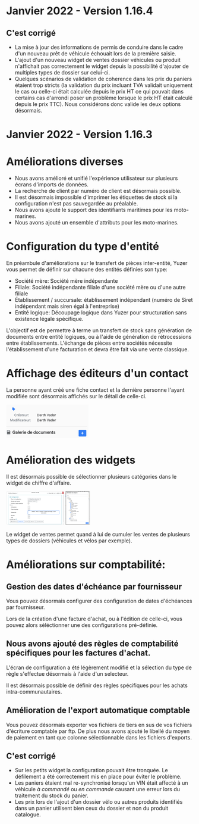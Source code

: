 # Janvier 2022 - Version 1.16.4

## C'est corrigé

- La mise à jour des informations de permis de conduire dans le cadre d'un nouveau prêt de véhicule échouait lors de la première saisie.
- L'ajout d'un nouveau widget de ventes dossier véhicules ou produit n'affichait pas correctement le widget depuis la possibilité d'ajouter de multiples types de dossier sur celui-ci.
- Quelques scénarios de validation de coherence dans les prix du paniers étaient trop stricts (la validation du prix incluant TVA validait uniquement le cas ou celle-ci était calculée depuis le prix HT ce qui pouvait dans certains cas d'arrondi poser un problème lorsque le prix HT était calculé depuis le prix TTC). Nous considérons donc valide les deux options désormais.

# Janvier 2022 - Version 1.16.3

# Améliorations diverses

- Nous avons amélioré et unifié l'expérience utilisateur sur plusieurs écrans d'imports de données.
- La recherche de client par numéro de client est désormais possible.
- Il est désormais impossible d'imprimer les étiquettes de stock si la configuration n'est pas sauvegardée au préalable.
- Nous avons ajouté le support des identifiants maritimes pour les moto-marines.
- Nous avons ajouté un ensemble d'attributs pour les moto-marines.

# Configuration du type d'entité

En préambule d'améliorations sur le transfert de pièces inter-entité, Yuzer vous permet de définir sur chacune des entités définies son type:

- Société mère: Société mère indépendante
- Filiale: Société indépendante filiale d'une société mère ou d'une autre filiale
- Établissement / succursale: établissement indépendant (numéro de Siret indépendant mais siren égal à l'entreprise)
- Entité logique: Découpage logique dans Yuzer pour structuration sans existence légale spécifique.

L'objectif est de permettre à terme un transfert de stock sans génération de documents entre entité logiques, ou à l'aide de génération de rétrocessions entre établissements. L'échange de pièces entre sociétés nécessite l'établissement d'une facturation et devra être fait via une vente classique.

# Affichage des éditeurs d'un contact

La personne ayant créé une fiche contact et la dernière personne l'ayant modifiée sont désormais affichés sur le détail de celle-ci.

<img src="https://raw.githubusercontent.com/gear-group/release-notes/master/release-notes/1.16.0/contact-creator.png" height="90"/>

# Amélioration des widgets

Il est désormais possible de sélectionner plusieurs catégories dans le widget de chiffre d'affaire.

<img src="https://raw.githubusercontent.com/gear-group/release-notes/master/release-notes/1.16.0/turnover-widget-cat-selector.png" height="90"/>

<img src="https://raw.githubusercontent.com/gear-group/release-notes/master/release-notes/1.16.0/turnover-widget-cat-select.png" height="90"/>

Le widget de ventes permet quand à lui de cumuler les ventes de plusieurs types de dossiers (véhicules et vélos par exemple).

# Améliorations sur comptabilité:

## Gestion des dates d'échéance par fournisseur

Vous pouvez désormais configurer des configuration de dates d'échéances par fournisseur.

Lors de la création d'une facture d'achat, ou à l'édition de celle-ci, vous pouvez alors séléctionner une des configurations pré-définie.

## Nous avons ajouté des règles de comptabilité spécifiques pour les factures d'achat.

L'écran de configuration a été légèrement modifié et la sélection du type de règle s'effectue désormais à l'aide d'un selecteur.

Il est désormais possible de définir des règles spécifiques pour les achats intra-communautaires.

## Amélioration de l'export automatique comptable

Vous pouvez désormais exporter vos fichiers de tiers en sus de vos fichiers d'écriture comptable par ftp. De plus nous avons ajouté le libellé du moyen de paiement en tant que colonne sélectionnable dans les fichiers d'exports.

## C'est corrigé

- Sur les petits widget la configuration pouvait être tronquée. Le défilement a été correctement mis en place pour éviter le problème.
- Les paniers étaient mal re-synchronisé lorsqu'un VIN était affecté à un véhicule _à commandé_ ou _en commande_ causant une erreur lors du traitement du stock du panier.
- Les prix lors de l'ajout d'un dossier vélo ou autres produits identifiés dans un panier utilisent bien ceux du dossier et non du produit catalogue.
